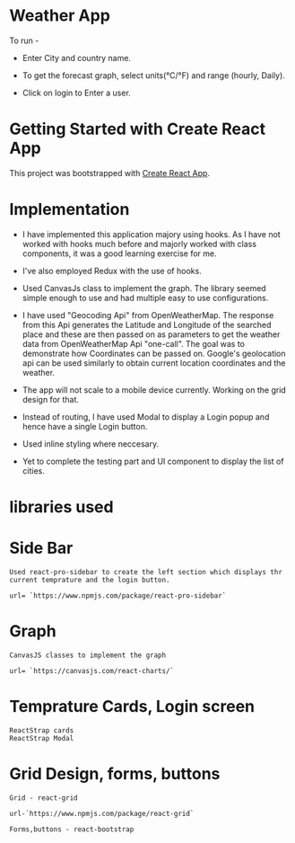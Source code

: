 # Weather App 

To run -

- Enter City and country name.

- To get the forecast graph, select units(°C/°F) and range (hourly, Daily).

- Click on login to Enter a user.

# Getting Started with Create React App

This project was bootstrapped with [Create React App](https://github.com/facebook/create-react-app).

# Implementation

- I have implemented this application majory using hooks. As I have not worked with hooks much before and majorly worked with
  class components, it was a good learning exercise for me.

- I've also employed Redux with the use of hooks.

- Used CanvasJs class to implement the graph. The library seemed simple enough to use and had multiple easy to use configurations.

- I have used "Geocoding Api" from OpenWeatherMap. The response from this Api generates the Latitude and Longitude of the searched place and these are then passed on as parameters to get the weather data from OpenWeatherMap Api "one-call". The goal was to demonstrate how Coordinates can be passed on.
  Google's geolocation api can be used similarly to obtain current location coordinates and the weather.

- The app will not scale to a mobile device currently. Working on the grid design for that.

- Instead of routing, I have used Modal to display a Login popup and hence have a single Login button.

- Used inline styling where neccesary.

- Yet to complete the testing part and UI component to display the list of cities.


# libraries used 

  # Side Bar
    
    Used react-pro-sidebar to create the left section which displays thr current temprature and the login button.

    url= `https://www.npmjs.com/package/react-pro-sidebar`

  # Graph 
    
    CanvasJS classes to implement the graph

    url= `https://canvasjs.com/react-charts/`

  # Temprature Cards, Login screen

    ReactStrap cards
    ReactStrap Modal
  
  # Grid Design, forms, buttons

    Grid - react-grid

    url-`https://www.npmjs.com/package/react-grid`

    Forms,buttons - react-bootstrap


    
